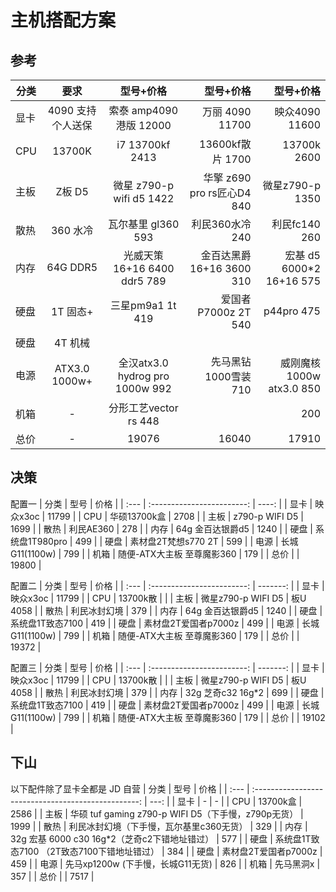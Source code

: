 # 主机搭配方案

## 参考
  
| 分类 |       要求        |            型号+价格            |                  型号+价格 |                型号+价格 |
| ---- | :---------------: | :-----------------------------: | -------------------------: | -----------------------: |
| 显卡 | 4090 支持个人送保 |     索泰 amp4090 港版 12000     |            万丽 4090 11700 |           映众4090 11600 |
| CPU  |      13700K       |         i7 13700kf 2413         |           13600kf散片 1700 |              13700k 2600 |
| 主板 |      Z板 D5       |    微星 z790-p wifi d5 1422     | 华擎 z690 pro rs匠心D4 840 |         微星z790-p  1350 |
| 散热 |     360 水冷      |       瓦尔基里 gl360 593        |            利民360水冷 240 |            利民fc140 260 |
| 内存 |     64G DDR5      |   光威天策16+16 6400 ddr5 789   |   金百达黑爵16+16 3600 310 | 宏基 d5 6000*2 16+16 575 |
| 硬盘 |     1T 固态+      |        三星pm9a1 1t 419         |        爱国者P7000z 2T 540 |               p44pro 475 |
| 硬盘 |      4T 机械      |                                 |                            |                          |
| 电源 |   ATX3.0 1000w+   | 全汉atx3.0 hydrog pro 1000w 992 |       先马黑钻1000雪装 710 | 威刚魔核1000w atx3.0 850 |
| 机箱 |         -         |      分形工艺vector rs 448      |                            |                      200 |
| 总价 |         -         |              19076              |                      16040 |                    17910 |

## 决策
配置一
| 分类 |            型号            |  价格 |
| :--- | :------------------------: | ----: |
| 显卡 |          映众x3oc          | 11799 |
| CPU  |        华硕13700k盒        |  2708 |
| 主板 |       z790-p WIFI D5       |  1699 |
| 散热 |         利民AE360          |   278 |
| 内存 |     64g  金百达银爵d5      |  1240 |
| 硬盘 |       系统盘1T980pro       |   499 |
| 硬盘 |    素材盘2T梵想s770 2T     |   599 |
| 电源 |       长城G11(1100w)       |   799 |
| 机箱 | 随便-ATX大主板 至尊魔影360 |   179 |
| 总价 |                            | 19800 |

配置二
| 分类 |            型号            |     价格 |
| :--- | :------------------------: | -------: |
| 显卡 |          映众x3oc          |    11799 |
| CPU  |          13700k散          |          |
| 主板 |     微星z790-p WIFI D5     | 板U 4058 |
| 散热 |        利民冰封幻境        |      379 |
| 内存 |     64g  金百达银爵d5      |     1240 |
| 硬盘 |      系统盘1T致态7100      |      419 |
| 硬盘 |    素材盘2T爱国者p7000z    |      499 |
| 电源 |       长城G11(1100w)       |      799 |
| 机箱 | 随便-ATX大主板 至尊魔影360 |      179 |
| 总价 |                            |    19372 |

配置三
| 分类 |            型号            |     价格 |
| :--- | :------------------------: | -------: |
| 显卡 |          映众x3oc          |    11799 |
| CPU  |          13700k散          |          |
| 主板 |     微星z790-p WIFI D5     | 板U 4058 |
| 散热 |        利民冰封幻境        |      379 |
| 内存 |     32g  芝奇c32 16g*2     |      699 |
| 硬盘 |      系统盘1T致态7100      |      419 |
| 硬盘 |    素材盘2T爱国者p7000z    |      499 |
| 电源 |       长城G11(1100w)       |      799 |
| 机箱 | 随便-ATX大主板 至尊魔影360 |      179 |
| 总价 |                            |    19102 |

## 下山
以下配件除了显卡全都是 JD 自营
| 分类 |                        型号                         | 价格 |
| :--- | :-------------------------------------------------: | ---: |
| 显卡 |                          -                          |    - |
| CPU  |                      13700k盒                       | 2586 |
| 主板 | 华硕 tuf gaming z790-p WIFI D5（下手慢，z790p无货） | 1999 |
| 散热 |      利民冰封幻境（下手慢，瓦尔基里c360无货）       |  329 |
| 内存 |   32g  宏基 6000 c30 16g*2（芝奇c2下错地址错过）    |  577 |
| 硬盘 |    系统盘1T致态7100  （2T致态7100下错地址错过）     |  384 |
| 硬盘 |                素材盘2T爱国者p7000z                 |  459 |
| 电源 |         先马xp1200w  (下手慢，长城G11无货)          |  826 |
| 机箱 |                      先马黑洞x                      |  357 |
| 总价 |                                                     | 7517 |